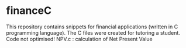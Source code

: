 # financeC
This repository contains snippets for financial applications (written in C programming language).
The C files were created for tutoring a student. Code not optimised!
NPV.c : calculation of Net Present Value
